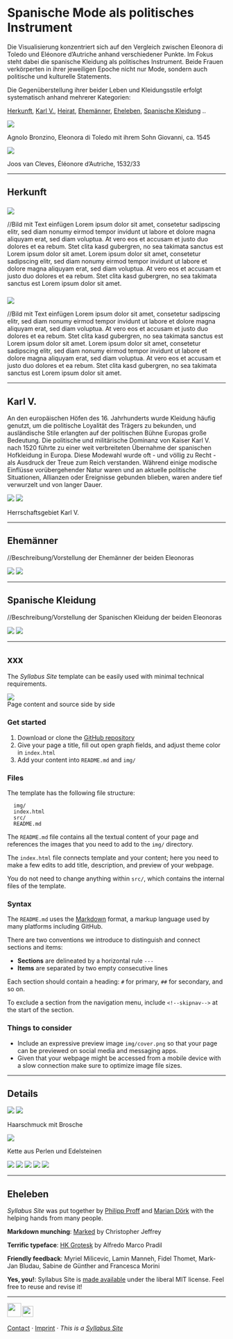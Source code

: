 
# Spanische Mode als politisches Instrument

Die Visualisierung konzentriert sich auf den Vergleich zwischen Eleonora di Toledo und Eléonore d’Autriche anhand verschiedener Punkte.
Im Fokus steht dabei die spanische Kleidung als politisches Instrument. Beide Frauen verkörperten in ihrer jeweiligen Epoche nicht nur Mode, sondern auch politische und kulturelle Statements.

Die Gegenüberstellung ihrer beider Leben und Kleidungsstile erfolgt systematisch anhand mehrerer Kategorien:

[Herkunft](#herkunft), [Karl V.](#karlv.), [Heirat](#heirat), [Ehemänner](#ehemänner), [Eheleben](#eheleben), [Spanische Kleidung](#spanischekleidung) ..  


<img src='img/eleonoraditoledo-bronzino.jpg' class='noresize'>

Agnolo Bronzino, Eleonora di Toledo mit ihrem Sohn Giovanni, ca. 1545


<img src='img/eleonoredautriche.jpg' class='noresize'>

Joos van Cleves, Éléonore d’Autriche, 1532/33


---


## Herkunft 


### 
<img src='img/eleonoraditoledo-bronzino.jpg' class='noresize'>

//Bild mit Text einfügen 
Lorem ipsum dolor sit amet, consetetur sadipscing elitr, sed diam nonumy eirmod tempor invidunt ut labore et dolore magna aliquyam erat, sed diam voluptua. At vero eos et accusam et justo duo dolores et ea rebum. Stet clita kasd gubergren, no sea takimata sanctus est Lorem ipsum dolor sit amet. Lorem ipsum dolor sit amet, consetetur sadipscing elitr, sed diam nonumy eirmod tempor invidunt ut labore et dolore magna aliquyam erat, sed diam voluptua. At vero eos et accusam et justo duo dolores et ea rebum. Stet clita kasd gubergren, no sea takimata sanctus est Lorem ipsum dolor sit amet.


### 
<img src='img/eleonoredautriche.jpg' class='noresize'>

//Bild mit Text einfügen 
Lorem ipsum dolor sit amet, consetetur sadipscing elitr, sed diam nonumy eirmod tempor invidunt ut labore et dolore magna aliquyam erat, sed diam voluptua. At vero eos et accusam et justo duo dolores et ea rebum. Stet clita kasd gubergren, no sea takimata sanctus est Lorem ipsum dolor sit amet. Lorem ipsum dolor sit amet, consetetur sadipscing elitr, sed diam nonumy eirmod tempor invidunt ut labore et dolore magna aliquyam erat, sed diam voluptua. At vero eos et accusam et justo duo dolores et ea rebum. Stet clita kasd gubergren, no sea takimata sanctus est Lorem ipsum dolor sit amet.


---


## Karl V.

An den europäischen Höfen des 16. Jahrhunderts wurde Kleidung häufig genutzt, um die politische Loyalität des Trägers zu bekunden, und ausländische Stile erlangten auf der politischen Bühne Europas große Bedeutung.
Die politische und militärische Dominanz von Kaiser Karl V. nach 1520 führte zu einer weit verbreiteten Übernahme der spanischen Hofkleidung in Europa. Diese Modewahl wurde oft - und völlig zu Recht - als Ausdruck der Treue zum Reich verstanden. Während einige modische Einflüsse vorübergehender Natur waren und an aktuelle politische Situationen, Allianzen oder Ereignisse gebunden blieben, waren andere tief verwurzelt und von langer Dauer.



<img src='img/karl4.png' class='noresize'>


<img src='img/herrschaftsgebietkarl.jpg' class='noresize'>

Herrschaftsgebiet Karl V.

---


## Ehemänner

//Beschreibung/Vorstellung der Ehemänner der beiden Eleonoras


<img src='img/koenigfranz.png' class='noresize'>


<img src='img/cosimo.png' class='noresize'>


---

## Spanische Kleidung

//Beschreibung/Vorstellung der Spanischen Kleidung der beiden Eleonoras


<img src='img/koenigfranz.png' class='noresize'>


<img src='img/cosimo.png' class='noresize'>


---


## xxx

The *Syllabus Site* template can be easily used with minimal technical requirements.


![](img/sidebyside.webp)  
Page content and source side by side


### Get started

1. Download or clone the [GitHub repository](https://github.com/uclab-potsdam/syllabus-site/)
2. Give your page a title, fill out open graph fields, and adjust theme color in `index.html`
3. Add your content into `README.md` and `img/`


### Files

The template has the following file structure:

      img/
      index.html
      src/
      README.md

The `README.md` file contains all the textual content of your page and references the images that you need to add to the `img/` directory. 

The `index.html` file connects template and your content; here you need to make a few edits to add title, description, and preview of your webpage. 

You do not need to change anything within `src/`, which contains the internal files of the template.


### Syntax

The `README.md` uses the [Markdown](https://en.wikipedia.org/wiki/Markdown) format, a markup language used by many platforms including GitHub.

There are two conventions we introduce to distinguish and connect sections and items:

- **Sections** are delineated by a horizontal rule `---` 
- **Items** are separated by two empty consecutive lines

Each section should contain a heading:
`#` for primary, `##` for secondary, and so on.

To exclude a section from the navigation menu, include `<!--skipnav-->` at the start of the section.



### Things to consider

- Include an expressive preview image `img/cover.png` so that your page can be previewed on social media and messaging apps.
- Given that your webpage might be accessed from a mobile device with a slow connection make sure to optimize image file sizes.


---


## Details


<img src='img/gesicht.png' class='noresize'>


<img src='img/haarschmuck.png' class='noresize'>

Haarschmuck mit Brosche 


<img src='img/kette.png' class='noresize'>

Kette aus Perlen und Edelsteinen


<img src='img/schmucksteine.png' class='noresize'>


<img src='img/manschette.png' class='noresize'>


<img src='img/brief.png' class='noresize'>


<img src='img/ringe.png' class='noresize'>


<img src='img/hintergrund.png' class='noresize'>

---


## Eheleben

*Syllabus Site* was put together by [Philipp Proff](https://philippproff.eu) and [Marian Dörk](https://mariandoerk.de) with the helping hands from many people.


**Markdown munching**: [Marked](https://marked.js.org) by Christopher Jeffrey


**Terrific typeface**: [HK Grotesk](https://github.com/HankenDesignCo/HK-Grotesk) by Alfredo Marco Pradil


**Friendly feedback**: Myriel Milicevic, Lamin Manneh, Fidel Thomet, Mark-Jan Bludau, Sabine de Günther and Francesca Morini


**Yes, you!**: Syllabus Site is [made available](https://github.com/uclab-potsdam/syllabus-site/) under the liberal MIT license. Feel free to reuse and revise it!


---


[<img src='img/fhp.svg' style='height:2.25em'>](https://www.fh-potsdam.de/) 
[<img src='img/id.svg' style='height:1.75em'>](https://interface.fh-potsdam.de/) 

[Contact](mailto:marian.doerk@fh-potsdam.de,philipp.proff@gmx.de?subject=Syllabus%20Site) · [Imprint](https://www.fh-potsdam.de/impressum) · *This is a [Syllabus Site](https://infovis.fh-potsdam.de/syllabus-site/)*
